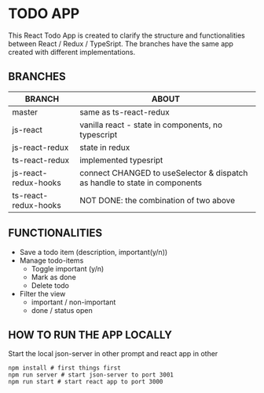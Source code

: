 

# TODO APP

This React Todo App is created to clarify the structure and functionalities between React / Redux / TypeSript. The branches have the same app created with different implementations.

## BRANCHES

| BRANCH               | ABOUT |
| -------------------- | ----- |
| master               | same as ts-react-redux |
| js-react             | vanilla react - state in components, no typescript |
| js-react-redux       | state in redux |
| ts-react-redux       | implemented typesript |
| js-react-redux-hooks | connect CHANGED to useSelector & dispatch as handle to state in components |
| ts-react-redux-hooks | NOT DONE: the combination of two above

## FUNCTIONALITIES
- Save a todo item  (description, important(y/n))
- Manage todo-items
  - Toggle important (y/n)
  - Mark as done
  - Delete todo
- Filter the view
  - important / non-important
  - done / status open


## HOW TO RUN THE APP LOCALLY
Start the local json-server in other prompt and react app in other
```
npm install # first things first
npm run server # start json-server to port 3001
npm run start # start react app to port 3000
```

